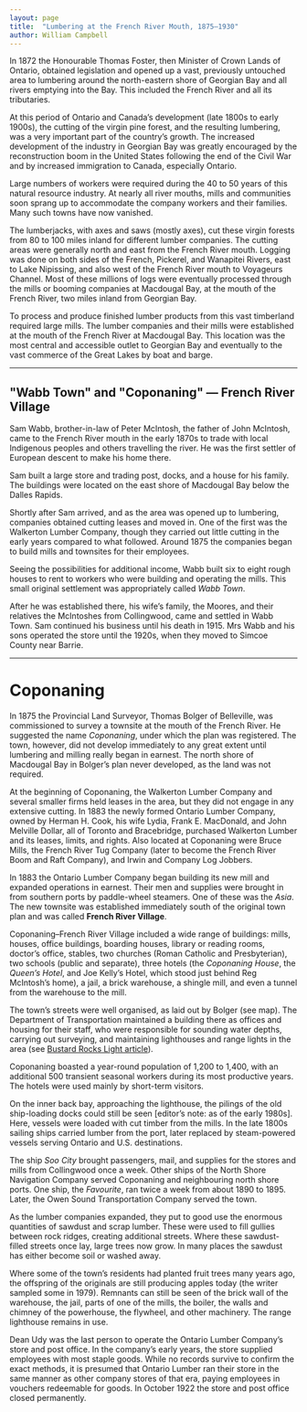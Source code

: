 ```yaml
---
layout: page
title:  "Lumbering at the French River Mouth, 1875–1930"
author: William Campbell
---
```


In 1872 the Honourable Thomas Foster, then Minister of Crown Lands of Ontario, obtained legislation and opened up a vast, previously untouched area to lumbering around the north-eastern shore of Georgian Bay and all rivers emptying into the Bay. This included the French River and all its tributaries.  

At this period of Ontario and Canada’s development (late 1800s to early 1900s), the cutting of the virgin pine forest, and the resulting lumbering, was a very important part of the country’s growth. The increased development of the industry in Georgian Bay was greatly encouraged by the reconstruction boom in the United States following the end of the Civil War and by increased immigration to Canada, especially Ontario.  

Large numbers of workers were required during the 40 to 50 years of this natural resource industry. At nearly all river mouths, mills and communities soon sprang up to accommodate the company workers and their families. Many such towns have now vanished.  

The lumberjacks, with axes and saws (mostly axes), cut these virgin forests from 80 to 100 miles inland for different lumber companies. The cutting areas were generally north and east from the French River mouth. Logging was done on both sides of the French, Pickerel, and Wanapitei Rivers, east to Lake Nipissing, and also west of the French River mouth to Voyageurs Channel. Most of these millions of logs were eventually processed through the mills or booming companies at Macdougal Bay, at the mouth of the French River, two miles inland from Georgian Bay.  

To process and produce finished lumber products from this vast timberland required large mills. The lumber companies and their mills were established at the mouth of the French River at Macdougal Bay. This location was the most central and accessible outlet to Georgian Bay and eventually to the vast commerce of the Great Lakes by boat and barge.  

---

## "Wabb Town" and "Coponaning" — French River Village  

Sam Wabb, brother-in-law of Peter McIntosh, the father of John McIntosh, came to the French River mouth in the early 1870s to trade with local Indigenous peoples and others travelling the river. He was the first settler of European descent to make his home there.  

Sam built a large store and trading post, docks, and a house for his family. The buildings were located on the east shore of Macdougal Bay below the Dalles Rapids.  

Shortly after Sam arrived, and as the area was opened up to lumbering, companies obtained cutting leases and moved in. One of the first was the Walkerton Lumber Company, though they carried out little cutting in the early years compared to what followed. Around 1875 the companies began to build mills and townsites for their employees.  

Seeing the possibilities for additional income, Wabb built six to eight rough houses to rent to workers who were building and operating the mills. This small original settlement was appropriately called *Wabb Town*.  

After he was established there, his wife’s family, the Moores, and their relatives the McIntoshes from Collingwood, came and settled in Wabb Town. Sam continued his business until his death in 1915. Mrs Wabb and his sons operated the store until the 1920s, when they moved to Simcoe County near Barrie.  

---

# Coponaning

In 1875 the Provincial Land Surveyor, Thomas Bolger of Belleville, was commissioned to survey a townsite at the mouth of the French River. He suggested the name *Coponaning*, under which the plan was registered. The town, however, did not develop immediately to any great extent until lumbering and milling really began in earnest. The north shore of Macdougal Bay in Bolger’s plan never developed, as the land was not required.  

At the beginning of Coponaning, the Walkerton Lumber Company and several smaller firms held leases in the area, but they did not engage in any extensive cutting. In 1883 the newly formed Ontario Lumber Company, owned by Herman H. Cook, his wife Lydia, Frank E. MacDonald, and John Melville Dollar, all of Toronto and Bracebridge, purchased Walkerton Lumber and its leases, limits, and rights. Also located at Coponaning were Bruce Mills, the French River Tug Company (later to become the French River Boom and Raft Company), and Irwin and Company Log Jobbers.  

In 1883 the Ontario Lumber Company began building its new mill and expanded operations in earnest. Their men and supplies were brought in from southern ports by paddle-wheel steamers. One of these was the *Asia*. The new townsite was established immediately south of the original town plan and was called **French River Village**.  

Coponaning–French River Village included a wide range of buildings: mills, houses, office buildings, boarding houses, library or reading rooms, doctor’s office, stables, two churches (Roman Catholic and Presbyterian), two schools (public and separate), three hotels (the *Coponaning House*, the *Queen’s Hotel*, and Joe Kelly’s Hotel, which stood just behind Reg McIntosh’s home), a jail, a brick warehouse, a shingle mill, and even a tunnel from the warehouse to the mill.  

The town’s streets were well organised, as laid out by Bolger (see map). The Department of Transportation maintained a building there as offices and housing for their staff, who were responsible for sounding water depths, carrying out surveying, and maintaining lighthouses and range lights in the area (see [Bustard Rocks Light article](/_book/bustard-rocks-light)).  

Coponaning boasted a year-round population of 1,200 to 1,400, with an additional 500 transient seasonal workers during its most productive years. The hotels were used mainly by short-term visitors.  

On the inner back bay, approaching the lighthouse, the pilings of the old ship-loading docks could still be seen [editor’s note: as of the early 1980s]. Here, vessels were loaded with cut timber from the mills. In the late 1800s sailing ships carried lumber from the port, later replaced by steam-powered vessels serving Ontario and U.S. destinations.  

The ship *Soo City* brought passengers, mail, and supplies for the stores and mills from Collingwood once a week. Other ships of the North Shore Navigation Company served Coponaning and neighbouring north shore ports. One ship, the *Favourite*, ran twice a week from about 1890 to 1895. Later, the Owen Sound Transportation Company served the town.  

As the lumber companies expanded, they put to good use the enormous quantities of sawdust and scrap lumber. These were used to fill gullies between rock ridges, creating additional streets. Where these sawdust-filled streets once lay, large trees now grow. In many places the sawdust has either become soil or washed away.  

Where some of the town’s residents had planted fruit trees many years ago, the offspring of the originals are still producing apples today (the writer sampled some in 1979). Remnants can still be seen of the brick wall of the warehouse, the jail, parts of one of the mills, the boiler, the walls and chimney of the powerhouse, the flywheel, and other machinery. The range lighthouse remains in use.  

Dean Udy was the last person to operate the Ontario Lumber Company’s store and post office. In the company’s early years, the store supplied employees with most staple goods. While no records survive to confirm the exact methods, it is presumed that Ontario Lumber ran their store in the same manner as other company stores of that era, paying employees in vouchers redeemable for goods. In October 1922 the store and post office closed permanently.  
